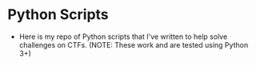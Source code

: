 # Python Scripts

* Here is my repo of Python scripts that I've written to help solve challenges on CTFs.
(NOTE: These work and are tested using Python 3+)
